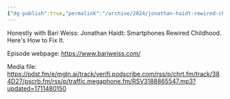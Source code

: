 ```yaml
---
{"dg-publish":true,"permalink":"/archive/2024/jonathan-haidt-rewired-childhood/","tags":["ToListen","podcast"],"noteIcon":"","created":"2024-03-26T06:07:00","updated":"2024-03-26T06:08:00"}
---
```



Honestly with Bari Weiss: Jonathan Haidt: Smartphones Rewired Childhood. Here's How to Fix It.

Episode webpage: https://www.bariweiss.com/

Media file: https://pdst.fm/e/mgln.ai/track/verifi.podscribe.com/rss/p/chrt.fm/track/384D27/pscrb.fm/rss/p/traffic.megaphone.fm/RSV3188865547.mp3?updated=1711480150